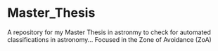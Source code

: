 # Master_Thesis
A repository for my Master Thesis in astronmy to check for automated classifications in astronomy... Focused in the Zone of Avoidance (ZoA)
